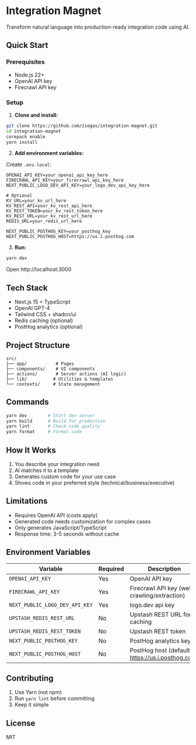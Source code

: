 # Integration Magnet

Transform natural language into production-ready integration code using AI.

## Quick Start

### Prerequisites

- Node.js 22+
- OpenAI API key
- Firecrawl API key

### Setup

1. **Clone and install:**

```bash
git clone https://github.com/ziogas/integration-magnet.git
cd integration-magnet
corepack enable
yarn install
```

2. **Add environment variables:**

Create `.env.local`:

```env
OPENAI_API_KEY=your_openai_api_key_here
FIRECRAWL_API_KEY=your_firecrawl_api_key_here
NEXT_PUBLIC_LOGO_DEV_API_KEY=your_logo_dev_api_key_here

# Optional
KV_URL=your_kv_url_here
KV_REST_API=your_kv_rest_api_here
KV_REST_TOKEN=your_kv_rest_token_here
KV_REST_URL=your_kv_rest_url_here
REDIS_URL=your_redis_url_here

NEXT_PUBLIC_POSTHOG_KEY=your_posthog_key
NEXT_PUBLIC_POSTHOG_HOST=https://us.i.posthog.com
```

3. **Run:**

```bash
yarn dev
```

Open http://localhost:3000

## Tech Stack

- Next.js 15 + TypeScript
- OpenAI GPT-4
- Tailwind CSS + shadcn/ui
- Redis caching (optional)
- PostHog analytics (optional)

## Project Structure

```
src/
├── app/           # Pages
├── components/    # UI components
├── actions/       # Server actions (AI logic)
├── lib/          # Utilities & templates
└── contexts/     # State management
```

## Commands

```bash
yarn dev        # Start dev server
yarn build      # Build for production
yarn lint       # Check code quality
yarn format     # Format code
```

## How It Works

1. You describe your integration need
2. AI matches it to a template
3. Generates custom code for your use case
4. Shows code in your preferred style (technical/business/executive)

## Limitations

- Requires OpenAI API (costs apply)
- Generated code needs customization for complex cases
- Only generates JavaScript/TypeScript
- Response time: 3-5 seconds without cache

## Environment Variables

| Variable                       | Required | Description                                      |
| ------------------------------ | -------- | ------------------------------------------------ |
| `OPENAI_API_KEY`               | Yes      | OpenAI API key                                   |
| `FIRECRAWL_API_KEY`            | Yes      | Firecrawl API key (web crawling/extraction)      |
| `NEXT_PUBLIC_LOGO_DEV_API_KEY` | Yes      | logo.dev api key                                 |
| `UPSTASH_REDIS_REST_URL`       | No       | Upstash REST URL for caching                     |
| `UPSTASH_REDIS_REST_TOKEN`     | No       | Upstash REST token                               |
| `NEXT_PUBLIC_POSTHOG_KEY`      | No       | PostHog analytics key                            |
| `NEXT_PUBLIC_POSTHOG_HOST`     | No       | PostHog host (default: https://us.i.posthog.com) |

## Contributing

1. Use Yarn (not npm)
2. Run `yarn lint` before committing
3. Keep it simple

## License

MIT
